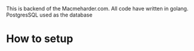 This is backend of the Macmeharder.com. All code have written in golang. 
PostgresSQL used as the database

<H1> How to setup</H1>

